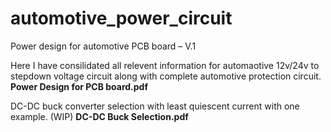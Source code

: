 # automotive_power_circuit
Power design for automotive PCB board – V.1

Here I have consilidated all relevent information for automaotive 12v/24v to stepdown voltage circuit along with complete automotive protection circuit. 
**Power Design for PCB board.pdf**

DC-DC buck converter selection with least quiescent current with one example. (WIP)
**DC-DC Buck Selection.pdf**


